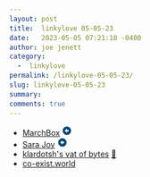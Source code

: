 ```yaml
---
layout: post
title:  linkylove 05-05-23
date:   2023-05-05 07:21:18 -0400
author: joe jenett
category:
  -  linkylove
permalink: /linkylove-05-05-23/
slug: linkylove-05-05-23
summary: 
comments: true
---
```

<ul class="linkylove">
	<li><a title="Zacky Ma" href="https://marchbox.com/">MarchBox</a> <a class="normaltext" title="source" href="https://whimsical.club/"><img src="/images/left-arrow.png" alt="" width="18"></a></li>
	<li><a title="Sara Joy" href="https://sarajoy.dev/">Sara Joy</a> <a class="normaltext" title="source" href="https://personalsit.es/"><img src="/images/left-arrow.png" alt="" width="18"></a></li>
	<li><a title="klardotsh's vat of bytes" href="https://klar.sh/">klardotsh's vat of bytes</a> <a href="https://pinboard.in/u:floehopper">📌</a></li>
	<li><a title="co-exist.world" href="https://co-exist.world/">co-exist.world</a></li>
</ul>
<a href="https://brid.gy/publish/mastodon"></a>